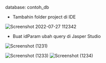 database: contoh_db

* Tambahin folder project di IDE

![Screenshot 2022-07-27 112342](https://user-images.githubusercontent.com/71547739/181165359-31f0b89f-79b2-4419-b92d-67bc1f1d95d4.jpg)

* Buat idParam ubah query di Jasper Studio

![Screenshot (1231)](https://user-images.githubusercontent.com/71547739/181165343-2c80f86a-3f34-4e75-ba01-336c833390b8.png)


![Screenshot (1233)](https://user-images.githubusercontent.com/71547739/181165350-d83945cf-95d9-44a5-8335-2c41d982b6e3.png)
![Screenshot (1234)](https://user-images.githubusercontent.com/71547739/181165357-45e1b8ee-4241-417f-90ad-307b52d415d4.png)
